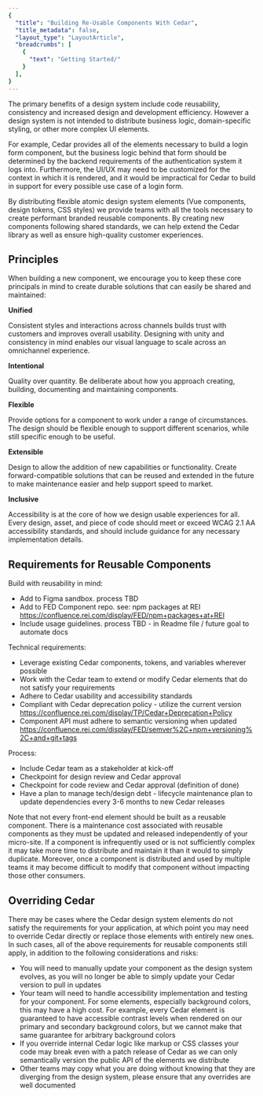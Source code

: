 ```yaml
---
{
  "title": "Building Re-Usable Components With Cedar",
  "title_metadata": false,
  "layout_type": "LayoutArticle",
  "breadcrumbs": [
    {
      "text": "Getting Started/"
    }
  ],
}
---
```


<cdr-doc-table-of-contents-shell parentSelector='h2' childSelector='h3'>

The primary benefits of a design system include code reusability, consistency and increased design and development efficiency. However a design system is not intended to distribute business logic, domain-specific styling, or other more complex UI elements.

For example, Cedar provides all of the elements necessary to build a login form component, but the business logic behind that form should be determined by the backend requirements of the authentication system it logs into. Furthermore, the UI/UX may need to be customized for the context in which it is rendered, and it would be impractical for Cedar to build in support for every possible use case of a login form.

By distributing flexible atomic design system elements (Vue components, design tokens, CSS styles) we provide teams with all the tools necessary to create performant branded reusable components. By creating new components following shared standards, we can help extend the Cedar library as well as ensure high-quality customer experiences.

## Principles
When building a new component, we encourage you to keep these core principals in mind to create durable solutions that can easily be shared and maintained:

**Unified**

Consistent styles and interactions across channels builds trust with customers and improves overall usability. Designing with unity and consistency in mind enables our visual language to scale across an omnichannel experience.

**Intentional**

Quality over quantity. Be deliberate about how you approach creating, building, documenting and maintaining components. 

**Flexible** 

Provide options for a component to work under a range of circumstances. The design should be flexible enough to support different scenarios, while still specific enough to be useful.

**Extensible** 

Design to allow the addition of new capabilities or functionality. Create forward-compatible solutions that can be reused and extended in the future to make maintenance easier and help support speed to market. 

**Inclusive**

Accessibility is at the core of how we design usable experiences for all. Every design, asset, and piece of code should meet or exceed WCAG 2.1 AA accessibility standards, and should include guidance for any necessary implementation details. 


## Requirements for Reusable Components

Build with reusability in mind:
- Add to Figma sandbox. process TBD
- Add to FED Component repo. see: npm packages at REI https://confluence.rei.com/display/FED/npm+packages+at+REI
- Include usage guidelines. process TBD - in Readme file / future goal to automate docs

Technical requirements:
- Leverage existing Cedar components, tokens, and variables wherever possible
- Work with the Cedar team to extend or modify Cedar elements that do not satisfy your requirements
- Adhere to Cedar usability and accessibility standards
- Compliant with Cedar deprecation policy - utilize the current version https://confluence.rei.com/display/TP/Cedar+Deprecation+Policy
- Component API must adhere to semantic versioning when updated  https://confluence.rei.com/display/FED/semver%2C+npm+versioning%2C+and+git+tags

Process:
- Include Cedar team as a stakeholder at kick-off
- Checkpoint for design review and Cedar approval
- Checkpoint for code review and Cedar approval (definition of done)
- Have a plan to manage tech/design debt - lifecycle maintenance plan to update dependencies every 3-6 months to new Cedar releases

Note that not every front-end element should be built as a reusable component. There is a maintenance cost associated with reusable components as they must be updated and released independently of your micro-site. If a component is infrequently used or is not sufficiently complex it may take more time to distribute and maintain it than it would to simply duplicate. Moreover, once a component is distributed and used by multiple teams it may become difficult to modify that component without impacting those other consumers.

## Overriding Cedar

There may be cases where the Cedar design system elements do not satisfy the requirements for your application, at which point you may need to override Cedar directly or replace those elements with entirely new ones. In such cases, all of the above requirements for reusable components still apply, in addition to the following considerations and risks:

- You will need to manually update your component as the design system evolves, as you will no longer be able to simply update your Cedar version to pull in updates
- Your team will need to handle accessibility implementation and testing for your component. For some elements, especially background colors, this may have a high cost. For example, every Cedar element is guaranteed to have accessible contrast levels when rendered on our primary and secondary background colors, but we cannot make that same guarantee for arbitrary background colors
- If you override internal Cedar logic like markup or CSS classes your code may break even with a patch release of Cedar as we can only semantically version the public API of the elements we distribute
- Other teams may copy what you are doing without knowing that they are diverging from the design system, please ensure that any overrides are well documented

</cdr-doc-table-of-contents-shell>
